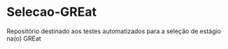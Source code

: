 # Selecao-GREat
Repositório destinado aos testes automatizados para a seleção de estágio na(o) GREat
